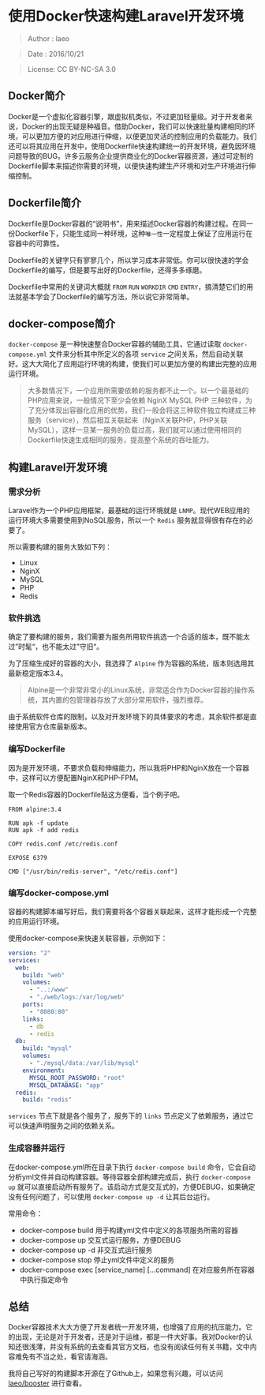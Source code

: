 # 使用Docker快速构建Laravel开发环境

> Author : laeo

> Date   : 2016/10/21

> License: CC BY-NC-SA 3.0

## Docker简介

Docker是一个虚拟化容器引擎，跟虚拟机类似，不过更加轻量级。对于开发者来说，Docker的出现无疑是种福音。借助Docker，我们可以快速批量构建相同的环境，可以更加方便的对应用进行伸缩，以便更加灵活的控制应用的负载能力。我们还可以将其应用在开发中，使用Dockerfile快速构建统一的开发环境，避免因环境问题导致的BUG。许多云服务企业提供商业化的Docker容器资源，通过可定制的Dockerfile脚本来描述你需要的环境，以便快速构建生产环境和对生产环境进行伸缩控制。

## Dockerfile简介

Dockerfile是Docker容器的“说明书”，用来描述Docker容器的构建过程。在同一份Dockerfile下，只能生成同一种环境，这种`唯一性`一定程度上保证了应用运行在容器中的可靠性。

Dockerfile的关键字只有寥寥几个，所以学习成本非常低。你可以很快速的学会Dockerfile的编写，但是要写出好的Dockerfile，还得多多琢磨。

Dockerfile中常用的关键词大概就 `FROM` `RUN` `WORKDIR` `CMD` `ENTRY`，搞清楚它们的用法就基本学会了Dockerfile的编写方法，所以说它非常简单。

## docker-compose简介

`docker-compose` 是一种快速整合Docker容器的辅助工具，它通过读取 `docker-compose.yml` 文件来分析其中所定义的各项 `service` 之间关系，然后自动关联好。这大大简化了应用运行环境的构建，使我们可以更加方便的构建出完整的应用运行环境。

>大多数情况下，一个应用所需要依赖的服务都不止一个。以一个最基础的PHP应用来说，一般情况下至少会依赖 NginX MySQL PHP 三种软件，为了充分体现出容器化应用的优势，我们一般会将这三种软件独立构建成三种服务（service），然后相互关联起来（NginX关联PHP，PHP关联MySQL），这样一旦某一服务的负载过高，我们就可以通过使用相同的Dockerfile快速生成相同的服务，提高整个系统的吞吐能力。

## 构建Laravel开发环境

### 需求分析

Laravel作为一个PHP应用框架，最基础的运行环境就是 `LNMP`。现代WEB应用的运行环境大多需要使用到NoSQL服务，所以一个 `Redis` 服务就显得很有存在的必要了。

所以需要构建的服务大致如下列：

- Linux
- NginX
- MySQL
- PHP
- Redis

### 软件挑选

确定了要构建的服务，我们需要为服务所用软件挑选一个合适的版本，既不能太过”时髦“，也不能太过”守旧“。

为了压缩生成好的容器的大小，我选择了 `Alpine` 作为容器的系统，版本则选用其最新稳定版本3.4。

>Alpine是一个非常非常小的Linux系统，非常适合作为Docker容器的操作系统，其内置的包管理器存放了大部分常用软件，强烈推荐。

由于系统软件仓库的限制，以及对开发环境下的具体要求的考虑，其余软件都是直接使用官方仓库最新版本。

### 编写Dockerfile

因为是开发环境，不要求负载和伸缩能力，所以我将PHP和NginX放在一个容器中，这样可以方便配置NginX和PHP-FPM。

取一个Redis容器的Dockerfile贴这方便看，当个例子吧。

```
FROM alpine:3.4

RUN apk -f update
RUN apk -f add redis

COPY redis.conf /etc/redis.conf

EXPOSE 6379

CMD ["/usr/bin/redis-server", "/etc/redis.conf"]
```

### 编写docker-compose.yml

容器的构建脚本编写好后，我们需要将各个容器关联起来，这样才能形成一个完整的应用运行环境。

使用docker-compose来快速关联容器，示例如下：

```yaml
version: "2"
services:
  web:
    build: "web"
    volumes:
      - "..:/www"
      - "./web/logs:/var/log/web"
    ports:
      - "8080:80"
    links:
      - db
      - redis
  db:
    build: "mysql"
    volumes:
      - "./mysql/data:/var/lib/mysql"
    environment:
      MYSQL_ROOT_PASSWORD: "root"
      MYSQL_DATABASE: "app"
  redis:
    build: "redis"
```

`services` 节点下就是各个服务了，服务下的 `links` 节点定义了依赖服务，通过它可以快速声明服务之间的依赖关系。

### 生成容器并运行

在docker-compose.yml所在目录下执行 `docker-compose build` 命令，它会自动分析yml文件并自动构建容器。等待容器全部构建完成后，执行 `docker-compose up` 就可以直接启动所有服务了。该启动方式是交互式的，方便DEBUG，如果确定没有任何问题了，可以使用 `docker-compose up -d` 让其后台运行。

常用命令：

- docker-compose build 用于构建yml文件中定义的各项服务所需的容器
- docker-compose up    交互式运行服务，方便DEBUG
- docker-compose up -d 非交互式运行服务
- docker-compose stop  停止yml文件中定义的服务
- docker-compose exec [service_name] [...command] 在对应服务所在容器中执行指定命令

## 总结

Docker容器技术大大方便了开发者统一开发环境，也增强了应用的抗压能力。它的出现，无论是对于开发者，还是对于运维，都是一件大好事。我对Docker的认知还很浅薄，并没有系统的去查看其官方文档，也没有阅读任何有关书籍，文中内容难免有不当之处，看官请海涵。

我将自己写好的构建脚本开源在了Github上，如果您有兴趣，可以访问 [laeo/booster](https://github.com/laeo/booster) 进行查看。
